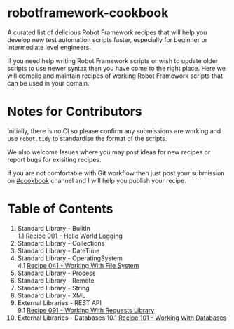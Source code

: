 # robotframework-cookbook
A curated list of delicious Robot Framework recipes that will help you develop new test automation scripts faster, especially for beginner or intermediate level engineers.

If you need help writing Robot Framework scripts or wish to update older scripts to use newer syntax then you have come to the right place.  Here we will compile and maintain recipes of working Robot Framework scripts that can be used in your domain.

# Notes for Contributors
Initially, there is no CI so please confirm any submissions are working and use `robot.tidy` to standardise the format of the scripts.

We also welcome Issues where you may post ideas for new recipes or report bugs for exisiting recipes.

If you are not comfortable with Git workflow then just post your submission on [#cookbook](https://app.slack.com/client/T07PJQ9S7/CU5RQ87K3/thread/C3C28F9DF-1582792104.080900) channel and I will help you publish your recipe.

# Table of Contents
1. Standard Library - BuiltIn\
   1.1 [Recipe 001 - Hello World Logging](src/section_01/recipe001_hello_world_logging.robot)
2. Standard Library - Collections
3. Standard Library - DateTime
4. Standard Library - OperatingSystem\
   4.1 [Recipe 041 - Working With File System](src/section_04/recipe041_working_with_file_system.robot)
5. Standard Library - Process
6. Standard Library - Remote
7. Standard Library - String
8. Standard Library - XML
9. External Libraries - REST API\
   9.1 [Recipe 091 - Working With Requests Library](src/section_09/recipe091_working_with_requests_library.robot)
10. External Libraries - Databases
   10.1 [Recipe 101 - Working With Databases](src/section_10/recipe101_working_with_databases.robot)
